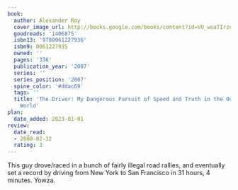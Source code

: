 ```yaml
---
book:
  author: Alexander Roy
  cover_image_url: http://books.google.com/books/content?id=VU_wuaTIrzoC&printsec=frontcover&img=1&zoom=1&edge=curl&source=gbs_api
  goodreads: '1406875'
  isbn13: '9780061227936'
  isbn9: 0061227935
  owned: ''
  pages: '336'
  publication_year: '2007'
  series: ''
  series_position: '2007'
  spine_color: '#ddac69'
  tags: ''
  title: 'The Driver: My Dangerous Pursuit of Speed and Truth in the Outlaw Racing
    World'
plan:
  date_added: 2023-01-01
review:
  date_read:
  - 2008-02-12
  rating: 3
---
```

This guy drove/raced in a bunch of fairly illegal road rallies, and eventually set a record by driving from New York to San Francisco in 31 hours, 4 minutes. Yowza.


